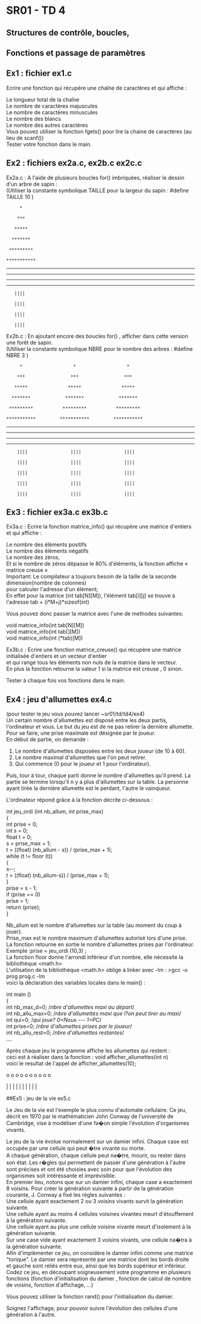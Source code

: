 # SR01 - TD 4

## Structures de contrôle, boucles,  
## Fonctions et passage de paramètres  

## Ex1 : fichier  ex1.c  

Ecrire une fonction qui récupère une chaîne de caractères et qui affiche :  

Le longueur total de la chaîne  
Le nombre de caractères majuscules  
Le nombre de caractères minuscules  
Le nombre des blancs  
Le nombre des autres caractères  
Vous pouvez utiliser la fonction fgets() pour lire la chaine de caractères (au lieu de scanf())  
Tester votre fonction dans le main.  


## Ex2 : fichiers ex2a.c, ex2b.c ex2c.c  

Ex2a.c : A l'aide de plusieurs boucles for() imbriquées, réaliser le dessin d'un arbre de sapin :  
(Utiliser la constante symbolique TAILLE pour la  largeur du sapin :  #define TAILLE  10  )  


         *  

        ***  

       *****  

      *******  

     *********  

    ***********  

   *************  

  ***************  

 *****************  

*******************  

       ||||  

       ||||  

       ||||  

       ||||  



Ex2b.c : En ajoutant encore des boucles for() , afficher dans cette version une forêt de sapin.  
(Utiliser la constante symbolique NBRE pour le nombre des arbres :  #define NBRE 3 )  



         *                   *                   *  

        ***                 ***                 ***  

       *****               *****               *****  

      *******             *******             *******  

     *********           *********           *********  

    ***********         ***********         ***********  

   *************       *************       *************  

  ***************     ***************     ***************  

 *****************   *****************   *****************  

******************* ******************* *******************  

        ||||                ||||                ||||  

        ||||                ||||                ||||  

        ||||                ||||                ||||  

        ||||                ||||                ||||  

        ||||                ||||                ||||  







## Ex3 : fichier ex3a.c  ex3b.c  

Ex3a.c : Ecrire la fonction matrice_info() qui récupère une matrice d'entiers et qui affiche :  

Le nombre des éléments positifs  
Le nombre des éléments négatifs  
Le nombre des zéros,  
Et si le nombre de zéros dépasse le 80% d'éléments, la fonction affiche « matrice creuse »  
Important: Le compilateur a toujours besoin de la taille de la seconde dimension(nombre de colonnes)  
pour calculer l'adresse d'un élément;  
En effet pour la matrice (int tab[N][M]), l'élément tab[i][j] se trouve à l'adresse tab + (i*M+j)*sizeof(int)  

Vous pouvez donc passer la matrice avec l'une de methodes suivantes:  

void matrice_info(int tab[N][M])  
void matrice_info(int tab[][M])  
void matrice_info(int (*tab)[M])  

Ex3b.c : Ecrire une fonction matrice_creuse() qui récupère une matrice initialisée d'entiers et un vecteur d'entier  
et qui range tous les éléments non nuls de la matrice dans le vecteur.  
En plus la fonction retourne la valeur 1 si la matrice est creuse , 0 sinon.  

Tester à chaque fois vos fonctions dans le main.  


## Ex4 : jeu d'allumettes ex4.c  

(pour tester le jeu vous pouvez lancer ~sr01/td/td4/ex4)  
Un certain nombre d'allumettes est disposé entre les deux partis, l'ordinateur et vous. Le but du jeu est
de ne pas retirer la dernière allumette. Pour se faire, une prise maximale est désignée par le joueur.  
En début de partie, on demande :  

1. Le nombre d'allumettes disposées entre les deux joueur (de 10 à 60).  
2. Le nombre maximal d'allumettes que l'on peut retirer.  
3. Qui commence (0 pour le joueur et 1 pour l'ordinateur).  

Puis, tour à tour, chaque parti donne le nombre d'allumettes qu'il prend. La partie se termine lorsqu'il n y a plus
d'allumettes sur la table. La personne ayant tirée la dernière allumette est le perdant, l'autre le vainqueur.  

L'ordinateur répond grâce à la fonction décrite ci-dessous :  

int jeu_ordi (int nb_allum, int prise_max)  
{  
int prise = 0;  
int s = 0;  
float t = 0;  
s = prise_max + 1;  
t = ((float) (nb_allum - s)) / (prise_max + 1);  
while (t != floor (t))  
  {  
   s--;  
   t = ((float) (nb_allum-s)) / (prise_max + 1);  
  }  
prise = s - 1;  
if (prise == 0)  
prise = 1;  
return (prise);  
}  

Nb_allum est le nombre d'allumettes sur la table (au moment du coup à jouer).  
Prise_max est le nombre maximum d'allumettes autorisé lors d'une prise.  
La fonction retourne en sortie le nombre d'allumettes prises par l'ordinateur.   
Exemple :prise = jeu_ordi (10,3) ;  
La fonction floor donne l'arrondi inférieur d'un nombre, elle nécessite la bibliothèque <math.h>  
L'utilisation de la bibliothèque <math.h> oblige à linker avec -lm : >gcc -o prog prog.c -lm  
voici la déclaration des variables locales dans le main() :  

int main ()  
{  
int nb_max_d=0; /*nbre d'allumettes maxi au départ*/  
int nb_allu_max=0; /*nbre d'allumettes maxi que l?on peut tirer au maxi*/  
int qui=0; /*qui joue? 0=Nous --- 1=PC*/  
int prise=0; /*nbre d'allumettes prises par le joueur*/  
int nb_allu_rest=0; /*nbre d'allumettes restantes*/  
....  

Après chaque jeu le programme affiche les allumettes qui restent :  
ceci est à réaliser dans la fonction : void afficher_allumettes(int n)  
voici le resultat de l'appel de  afficher_allumettes(10);  

 o o o o o o o o o o  

 | | | | | | | | | |  


##Ex5 : jeu de la vie  ex5.c  

Le Jeu de la vie est l'exemple le plus connu d'automate cellulaire. Ce jeu, décrit en 1970 par le mathématicien John Conway
de l'université de Cambridge, vise à modéliser d'une fa�on simple l'évolution d'organismes vivants.  

Le jeu de la vie évolue normalement sur un damier infini. Chaque case est occupée par une cellule qui peut �tre vivante ou morte.  
A chaque génération, chaque cellule peut na�tre, mourir, ou rester dans son état. Les r�gles qui permettent de passer d'une
génération à l'autre sont précises et ont été choisies avec soin pour que l'évolution des organismes soit intéressante et imprévisible.  
En premier lieu, notons que sur un damier infini, chaque case a exactement 8 voisins. Pour créer la génération suivante à partir
de la génération courante, J. Conway a fixé les règles suivantes :  
Une cellule ayant exactement 2 ou 3 voisins vivants survit la génération suivante.  
Une cellule ayant au moins 4 cellules voisines vivantes meurt d'étouffement à la génération suivante.  
Une cellule ayant au plus une cellule voisine vivante meurt d'isolement à la génération suivante.  
Sur une case vide ayant exactement 3 voisins vivants, une cellule na�tra à la génération suivante.  
Afin d'implémenter ce jeu, on considère le damier infini comme une matrice "torique". Le damier sera représenté par une matrice
dont les bords droite et gauche sont reliés entre eux, ainsi que les bords supérieur et inférieur.  
Codez ce jeu, en découpant soigneusement votre programme en plusieurs fonctions (fonction d'initialisation du damier , fonction
de calcul de nombre de voisins, fonction d'affichage, ...)  

Vous pouvez utiliser la fonction rand() pour l'initialisation du damier.

Soignez l'affichage, pour pouvoir suivre l'évolution des cellules d'une génération à l'autre.
